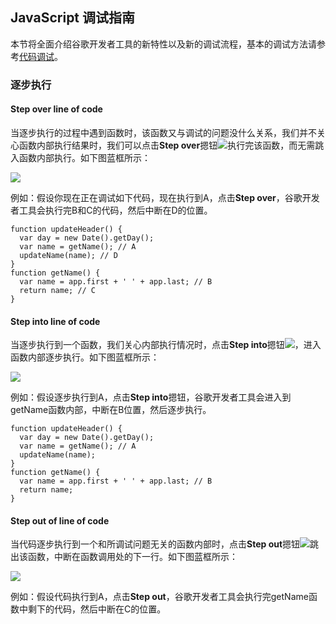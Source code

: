 ## JavaScript 调试指南

本节将全面介绍谷歌开发者工具的新特性以及新的调试流程，基本的调试方法请参考[代码调试](代码调试.md)。

### 逐步执行

#### Step over line of code

当逐步执行的过程中遇到函数时，该函数又与调试的问题没什么关系，我们并不关心函数内部执行结果时，我们可以点击**Step over**摁钮![](https://developers.google.com/web/tools/chrome-devtools/javascript/imgs/step-over.png)执行完该函数，而无需跳入函数内部执行。如下图蓝框所示：

![](http://p1.bqimg.com/582863/d68e3d905e8d01b2.png)


例如：假设你现在正在调试如下代码，现在执行到A，点击**Step over**，谷歌开发者工具会执行完B和C的代码，然后中断在D的位置。

```
function updateHeader() {
  var day = new Date().getDay();
  var name = getName(); // A
  updateName(name); // D
}
function getName() {
  var name = app.first + ' ' + app.last; // B
  return name; // C
}
```

#### Step into line of code 

当逐步执行到一个函数，我们关心内部执行情况时，点击**Step into**摁钮![](https://developers.google.com/web/tools/chrome-devtools/javascript/imgs/step-into.png)，进入函数内部逐步执行。如下图蓝框所示：

![](http://p1.bqimg.com/582863/d599df677a59f192.png)

例如：假设逐步执行到A，点击**Step into**摁钮，谷歌开发者工具会进入到getName函数内部，中断在B位置，然后逐步执行。

```
function updateHeader() {
  var day = new Date().getDay();
  var name = getName(); // A
  updateName(name);
}
function getName() {
  var name = app.first + ' ' + app.last; // B
  return name;
}
```
#### Step out of line of code

当代码逐步执行到一个和所调试问题无关的函数内部时，点击**Step out**摁钮![](https://developers.google.com/web/tools/chrome-devtools/javascript/imgs/step-out.png)跳出该函数，中断在函数调用处的下一行。如下图蓝框所示：

![](http://p1.bpimg.com/582863/81f55dcf8f6920e7.png)

例如：假设代码执行到A，点击**Step out**，谷歌开发者工具会执行完getName函数中剩下的代码，然后中断在C的位置。